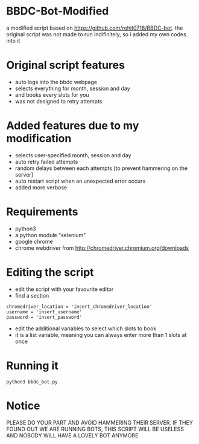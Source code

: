 # BBDC-Bot-Modified
a modified script based on https://github.com/rohit0718/BBDC-bot.
the original script was not made to run indifinitely, so i added my own codes into it

# Original script features
- auto logs into the bbdc webpage
- selects everything for month, session and day
- and books every slots for you
- was not designed to retry attempts

# Added features due to my modification
- selects user-specified month, session and day
- auto retry failed attempts
- random delays between each attempts [to prevent hammering on the server]
- auto restart script when an unexpected error occurs
- added more verbose


# Requirements
- python3
- a python module "selenium"
- google chrome
- chrome webdriver from http://chromedriver.chromium.org/downloads

# Editing the script
- edit the script with your favourite editor
- find a section
```
chromedriver_location = 'insert_chromedriver_location'
username = 'insert_username'
password = 'insert_password'
```
- edit the additional variables to select which slots to book
- it is a list variable, meaning you can always enter more than 1 slots at once

# Running it
```
python3 bbdc_bot.py
```

# Notice
PLEASE DO YOUR PART AND AVOID HAMMERING THEIR SERVER. IF THEY FOUND OUT WE ARE RUNNING BOTS, THIS SCRIPT WILL BE USELESS AND NOBODY WILL HAVE A LOVELY BOT ANYMORE

